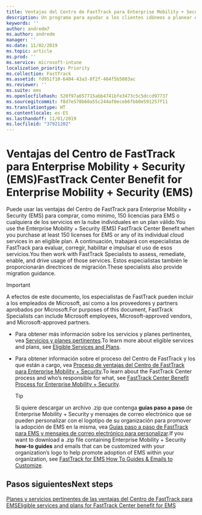```yaml
---
title: Ventajas del Centro de FastTrack para Enterprise Mobility + Security (EMS)
description: Un programa para ayudar a los clientes idóneos a planear e implementar Intune y Azure Active Directory Premium.
keywords: ''
author: andredm7
ms.author: andredm
manager: ''
ms.date: 11/02/2019
ms.topic: article
ms.prod: ''
ms.service: microsoft-intune
localization_priority: Priority
ms.collection: FastTrack
ms.assetid: fd951f10-6404-43a3-8f2f-464f5b5003ac
ms.reviewer: ''
ms.suite: ems
ms.openlocfilehash: 520f97a657715abb4741bfe3473c5c5dccd97737
ms.sourcegitcommit: f8d7e570b60a55c244af0eceb6fbb0e591257f11
ms.translationtype: HT
ms.contentlocale: es-ES
ms.lasthandoff: 11/01/2019
ms.locfileid: "37921202"
---
```

# <a name="fasttrack-center-benefit-for-enterprise-mobility--security-ems"></a><span data-ttu-id="021ae-103">Ventajas del Centro de FastTrack para Enterprise Mobility + Security (EMS)</span><span class="sxs-lookup"><span data-stu-id="021ae-103">FastTrack Center Benefit for Enterprise Mobility + Security (EMS)</span></span>

<span data-ttu-id="021ae-104">Puede usar las ventajas del Centro de FastTrack para Enterprise Mobility + Security (EMS) para comprar, como mínimo, 150 licencias para EMS o cualquiera de los servicios en la nube individuales en un plan válido.</span><span class="sxs-lookup"><span data-stu-id="021ae-104">You use the Enterprise Mobility + Security (EMS) FastTrack Center Benefit when you purchase at least 150 licenses for EMS or any of its individual cloud services in an eligible plan.</span></span> <span data-ttu-id="021ae-105">A continuación, trabajará con especialistas de FastTrack para evaluar, corregir, habilitar e impulsar el uso de esos servicios.</span><span class="sxs-lookup"><span data-stu-id="021ae-105">You then work with FastTrack Specialists to assess, remediate, enable, and drive usage of those services.</span></span> <span data-ttu-id="021ae-106">Estos especialistas también le proporcionarán directrices de migración.</span><span class="sxs-lookup"><span data-stu-id="021ae-106">These specialists also provide migration guidance.</span></span> 

> [!IMPORTANT]
> <span data-ttu-id="021ae-107">A efectos de este documento, los especialistas de FastTrack pueden incluir a los empleados de Microsoft, así como a los proveedores y partners aprobados por Microsoft.</span><span class="sxs-lookup"><span data-stu-id="021ae-107">For purposes of this document, FastTrack Specialists can include Microsoft employees, Microsoft-approved vendors, and Microsoft-approved partners.</span></span>

- <span data-ttu-id="021ae-108">Para obtener más información sobre los servicios y planes pertinentes, vea [Servicios y planes pertinentes](M365-eligible-services-and-plans.md).</span><span class="sxs-lookup"><span data-stu-id="021ae-108">To learn more about eligible services and plans, see [Eligible Services and Plans](M365-eligible-services-and-plans.md).</span></span>

- <span data-ttu-id="021ae-109">Para obtener información sobre el proceso del Centro de FastTrack y los que están a cargo, vea [Proceso de ventajas del Centro de FastTrack para Enterprise Mobility + Security](EMS-fasttrack-process.md).</span><span class="sxs-lookup"><span data-stu-id="021ae-109">To learn about the FastTrack Center process and who’s responsible for what, see [FastTrack Center Benefit Process for Enterprise Mobility + Security](EMS-fasttrack-process.md).</span></span>

    > [!TIP]
    > <span data-ttu-id="021ae-110">Si quiere descargar un archivo .zip que contenga **guías paso a paso** de Enterprise Mobility + Security y mensajes de correo electrónico que se pueden personalizar con el logotipo de su organización para promover la adopción de EMS en la misma, vea [Guías paso a paso de FastTrack para EMS y mensajes de correo electrónico para personalizar](https://gallery.technet.microsoft.com/FastTrack-for-EMS-How-To-f170da4c).</span><span class="sxs-lookup"><span data-stu-id="021ae-110">If you want to download a .zip file containing Enterprise Mobility + Security **how-to guides** and emails that can be customized with your organization’s logo to help promote adoption of EMS within your organization, see [FastTrack for EMS How To Guides & Emails to Customize](https://gallery.technet.microsoft.com/FastTrack-for-EMS-How-To-f170da4c).</span></span>

## <a name="next-steps"></a><span data-ttu-id="021ae-111">Pasos siguientes</span><span class="sxs-lookup"><span data-stu-id="021ae-111">Next steps</span></span>

[<span data-ttu-id="021ae-112">Planes y servicios pertinentes de las ventajas del Centro de FastTrack para EMS</span><span class="sxs-lookup"><span data-stu-id="021ae-112">Eligible services and plans for FastTrack Center benefit for EMS</span></span>](M365-eligible-services-and-plans.md)


